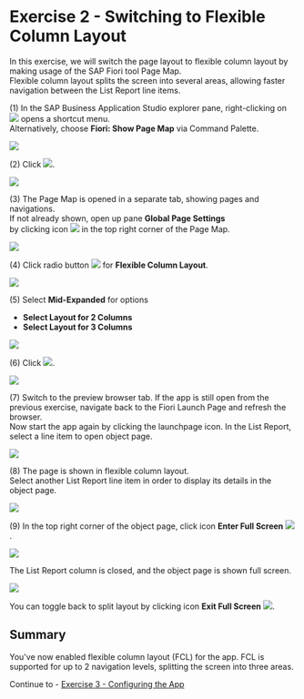 # Exercise 2 - Switching to Flexible Column Layout

In this exercise, we will switch the page layout to flexible column layout by making usage of the SAP Fiori tool Page Map.\
Flexible column layout splits the screen into several areas, allowing faster navigation between the List Report line items.

(1) In the SAP Business Application Studio explorer pane, right-clicking on ![](./images/image2.png)
opens a shortcut menu.\
Alternatively, choose **Fiori: Show Page Map** via Command Palette.

![](./images/image1.png)

(2) Click ![](./images/image4.png).

![](./images/image3.png)

(3) The Page Map is opened in a separate tab, showing pages and navigations.\
If not already shown, open up pane **Global Page Settings**\
by clicking icon ![](./images/image6.png) in the top right corner of the Page Map.


![](./images/image5.png)

(4) Click radio button ![](./images/image8.png) for **Flexible Column Layout**.

![](./images/image7.png)

(5) Select **Mid-Expanded** for options

* **Select Layout for 2 Columns**
* **Select Layout for 3 Columns**


![](./images/image9.png)

(6) Click ![](./images/image12.png).

![](./images/image11.png)

(7) Switch to the preview browser tab. If the app is still open from the previous exercise, navigate back to the Fiori Launch Page and refresh the browser.\
Now start the app again by clicking the launchpage icon. In the List Report, select a line item to open object page.

![](./images/image13.png)

(8) The page is shown in flexible column layout.\
Select another List Report line item in order to display its details in the object page.

![](./images/image15.png)

(9) In the top right corner of the object page, click icon **Enter Full Screen** ![](./images/image18.png).

![](./images/image17.png)

The List Report column is closed, and the object page is shown full screen.

![](./images/image19.png)

You can toggle back to split layout by clicking icon **Exit Full Screen** ![](./images/image20.png).

## Summary

You've now enabled flexible column layout (FCL) for the app. FCL is supported for up to 2 navigation levels, splitting the screen into three areas.

Continue to - [Exercise 3 - Configuring the App ](../ex3/README.md)